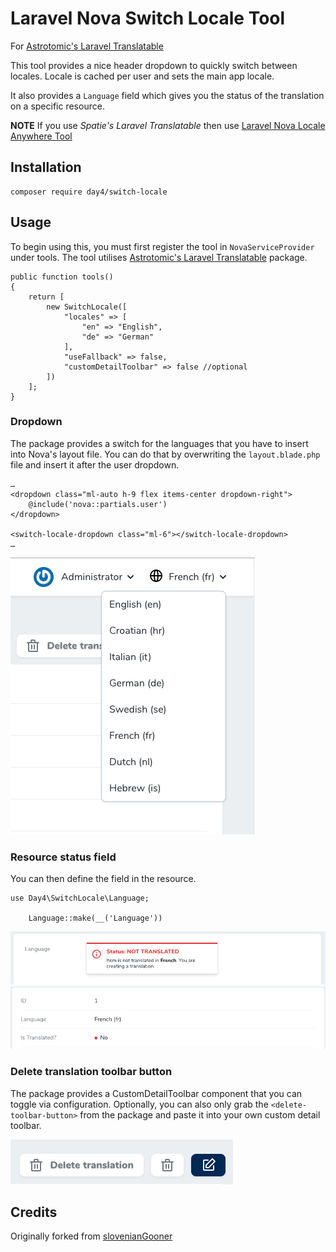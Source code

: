 # Laravel Nova Switch Locale Tool

For [Astrotomic's Laravel Translatable](https://docs.astrotomic.info/laravel-translatable/)

This tool provides a nice header dropdown to quickly switch between locales. Locale is cached per user and sets the main app locale.

It also provides a `Language` field which gives you the status of the translation on a specific resource.

**NOTE** If you use *Spatie's Laravel Translatable* then use [Laravel Nova Locale Anywhere Tool](https://github.com/slovenianGooner/locale-anywhere)

## Installation

```
composer require day4/switch-locale
```

## Usage

To begin using this, you must first register the tool in `NovaServiceProvider` under tools. The tool utilises [Astrotomic's Laravel Translatable](https://docs.astrotomic.info/laravel-translatable/) package.

```
public function tools()
{
    return [
        new SwitchLocale([
            "locales" => [
                "en" => "English",
                "de" => "German"
            ],
            "useFallback" => false,
            "customDetailToolbar" => false //optional
        ])
    ];
}
```



### Dropdown

The package provides a switch for the languages that you have to insert into Nova's layout file. You can do that by overwriting the `layout.blade.php` file and insert it after the user dropdown.

```
…
<dropdown class="ml-auto h-9 flex items-center dropdown-right">
    @include('nova::partials.user')
</dropdown>

<switch-locale-dropdown class="ml-6"></switch-locale-dropdown>
…
```

![](/screens/dropdown.png)

### Resource status field

You can then define the field in the resource.

```
use Day4\SwitchLocale\Language;

    Language::make(__('Language'))
```

![](/screens/formField.png)
![](/screens/detailField.png)

### Delete translation toolbar button

The package provides a CustomDetailToolbar component that you can toggle via configuration. Optionally, you can also only grab the `<delete-toolbar-button>` from the package and paste it into your own custom detail toolbar.

![](/screens/toolbar.png)


## Credits

Originally forked from [slovenianGooner](https://github.com/slovenianGooner/locale-anywhere)